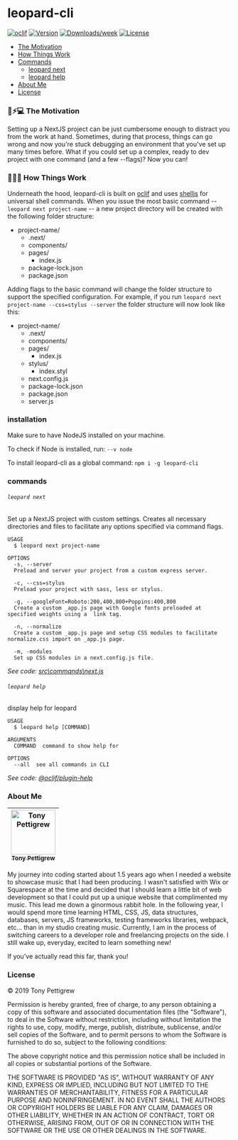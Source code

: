# leopard-cli

[![oclif](https://img.shields.io/badge/cli-oclif-brightgreen.svg)](https://oclif.io)
[![Version](https://img.shields.io/npm/v/leopard-cli.svg)](https://npmjs.org/package/leopard-cli)
[![Downloads/week](https://img.shields.io/npm/dw/leopard-cli.svg)](https://npmjs.org/package/leopard-cli)
[![License](https://img.shields.io/npm/l/leopard-cli.svg)](https://github.com/NeverEnder4/leopard-cli/blob/master/package.json)

- [The Motivation](#the-motivation)
- [How Things Work](#how-things-work)
- [Commands](#commands)
  - [leopard next](#leopard-next)
  - [leopard help](#leopard-help)
- [About Me](#about-me)
- [License](#license)

### 🐆⚡💻 The Motivation

Setting up a NextJS project can be just cumbersome enough to distract you from the work at hand. Sometimes, during that process, things can go wrong and now you're stuck debugging an environment that you've set up many times before. What if you could set up a complex, ready to dev project with one command (and a few --flags)? Now you can!

### 🧠💥💡 How Things Work

Underneath the hood, leopard-cli is built on [oclif](https://github.com/oclif/oclif) and uses [shelljs](https://github.com/shelljs/shelljs) for universal shell commands. When you issue the most basic command -- `leopard next project-name` -- a new project directory will be created with the following folder structure:

- project-name/
  - .next/
  - components/
  - pages/
    - index.js
  - package-lock.json
  - package.json

Adding flags to the basic command will change the folder structure to support the specified configuration. For example, if you run `leopard next project-name --css=stylus --server` the folder structure will now look like this:

- project-name/
  - .next/
  - components/
  - pages/
    - index.js
  - stylus/
    - index.styl
  - next.config.js
  - package-lock.json
  - package.json
  - server.js

### installation

Make sure to have NodeJS installed on your machine.

To check if Node is installed, run:
`--v node`

To install leopard-cli as a global command:
`npm i -g leopard-cli`

### commands

###### `leopard next`

Set up a NextJS project with custom settings. Creates all necessary directories and files to facilitate any options specified via command flags.

```
USAGE
  $ leopard next project-name

OPTIONS
  -s, --server
  Preload and server your project from a custom express server.

  -c, --css=stylus
  Preload your project with sass, less or stylus.

  -g, --googleFont=Roboto:200,400,800+Poppins:400,800
  Create a custom _app.js page with Google fonts preloaded at specified weights using a  link tag.

  -n, --normalize
  Create a custom _app.js page and setup CSS modules to facilitate normalize.css import on _app.js page.

  -m, -modules
  Set up CSS modules in a next.config.js file.
```

_See code: [src\commands\next.js](https://github.com/NeverEnder4/leopard-cli/blob/v0.0.0/src\commands\next.js)_

###### `leopard help`

display help for leopard

```
USAGE
  $ leopard help [COMMAND]

ARGUMENTS
  COMMAND  command to show help for

OPTIONS
  --all  see all commands in CLI
```

_See code: [@oclif/plugin-help](https://github.com/oclif/plugin-help/blob/v2.1.6/src\commands\help.ts)_

### About Me

<!-- Contributors START
Tony Pettigrew
Contributors END -->
<!-- Contributors table START -->

| <img src="https://avatars.githubusercontent.com/neverender4?s=100" width="100" alt="Tony Pettigrew" /><br />[<sub>Tony Pettigrew</sub>](https://neverender4.github.io)<br /> |
| :--------------------------------------------------------------------------------------------------------------------------------------------------------------------------: |


<!-- Contributors table END -->

My journey into coding started about 1.5 years ago when I needed a website to showcase music that I had been producing. I wasn't satisfied with Wix or Squarespace at the time and decided that I should learn a little bit of web development so that I could put up a unique website that complimented my music. This lead me down a ginormous rabbit hole. In the following year, I would spend more time learning HTML, CSS, JS, data structures, databases, servers, JS frameworks, testing frameworks libraries, webpack, etc... than in my studio creating music. Currently, I am in the process of switching careers to a developer role and freelancing projects on the side. I still wake up, everyday, excited to learn something new!

If you've actually read this far, thank you!

### License

© 2019 Tony Pettigrew

Permission is hereby granted, free of charge, to any person obtaining a copy of this software and associated documentation files (the "Software"), to deal in the Software without restriction, including without limitation the rights to use, copy, modify, merge, publish, distribute, sublicense, and/or sell copies of the Software, and to permit persons to whom the Software is furnished to do so, subject to the following conditions:

The above copyright notice and this permission notice shall be included in all copies or substantial portions of the Software.

THE SOFTWARE IS PROVIDED "AS IS", WITHOUT WARRANTY OF ANY KIND, EXPRESS OR IMPLIED, INCLUDING BUT NOT LIMITED TO THE WARRANTIES OF MERCHANTABILITY, FITNESS FOR A PARTICULAR PURPOSE AND NONINFRINGEMENT. IN NO EVENT SHALL THE AUTHORS OR COPYRIGHT HOLDERS BE LIABLE FOR ANY CLAIM, DAMAGES OR OTHER LIABILITY, WHETHER IN AN ACTION OF CONTRACT, TORT OR OTHERWISE, ARISING FROM, OUT OF OR IN CONNECTION WITH THE SOFTWARE OR THE USE OR OTHER DEALINGS IN THE SOFTWARE.
